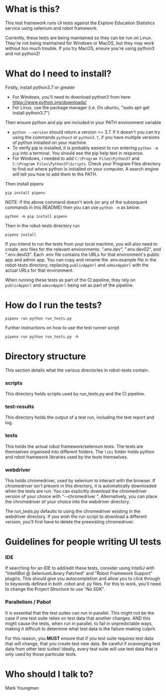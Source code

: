 # What is this?

This test framework runs UI tests against the Explore Education Statistics service using selenium and robot framework.

Currently, these tests are being maintained so they can be run on Linux. They're not being maintained for Windows or MacOS, but they may work without too much trouble. If you try MacOS, ensure you're using python3 and not python2!

# What do I need to install?

Firstly, install python3.7 or greater
   * For Windows, you'll need to download python3 from here: https://www.python.org/downloads/
   * For Linux, use the package manager (i.e. On ubuntu, "sudo apt-get install python3.7")

Then ensure python and pip are included in your PATH environment variable
   * `python --version` should return a version >= 3.7. If it doesn't you can try using the commands `python3` or `python3.7`, if you have multiple versions of python installed on your machine.
   * To verify pip is installed, it is probably easiest to run entering `python -m pip` into a terminal. You should see the pip help text in response.
   * For Windows, I needed to add `C:\Program Files\Python37` and `C:\Program Files\Python37\Scripts`. Check your Program Files directory to find out where python is installed on your computer. A search engine will tell you how to add them to the PATH.
   
Then install pipenv
```
pip install pipenv
```

NOTE: If the above command doesn't work (or any of the subsequent commands in this README) then you can use `python -m` as below:
```
python -m pip install pipenv
```

Then in the robot-tests directory run
```
pipenv install
```

If you intend to run the tests from your local machine, you will also need to create .env files for the relevant environments: ".env.dev", ".env.dev02", and ".env.dev03". Each .env file contains the URLs for that environment's public app and admin app. You can copy and rename the .env.example file in the robot-tests directory, replacing `publicAppUrl` and `adminAppUrl` with the actual URLs for that environment.

When running these tests as part of the CI pipeline, they rely on `publicAppUrl` and `adminAppUrl` being set as part of the pipeline.

# How do I run the tests?

```
pipenv run python run_tests.py
```

Further instructions on how to use the test runner script
```
pipenv run python run_tests.py -h
```

# Directory structure

This section details what the various directories in robot-tests contain.

### scripts
This directory holds scripts used by run\_tests.py and the CI pipeline.

### test-results
This directory holds the output of a test run, including the test report and log.

### tests
This holds the actual robot framework/selenium tests. The tests are themselves organised into different folders. The `libs` folder holds python and robot framework libraries used by the tests themselves.

### webdriver
This holds chromedriver, used by selenium to interact with the browser. If chromedriver isn't present in this directory, it is automatically downloaded when the tests are run. You can explicitly download the chromedriver version of your choice with "--chromedriver <version>". Alternatively, you can place the chromedriver of your choice into the webdriver directory.

The run_tests.py defaults to using the chromedriver existing in the webdriver directory. If you wish the run script to download a different version, you'll first have to delete the preexisting chromedriver.

# Guidelines for people writing UI tests

### IDE
If searching for an IDE to add/edit these tests, consider using IntelliJ with "IntelliBot @ SeleniumLibrary Patched" and "Robot Framework Support" plugins. This should give you autocompletion and allow you to click through to keywords defined in both .robot and .py files. For this to work, you'll need to change the Project Structure to use "No SDK".

### Parallelism / Pabot
It is essential that the test suites can run in parallel. This might not be the case if one test suite relies on test data that another changes. AND this might cause the tests, when run in parallel, to fail in unpredictable ways, making it difficult to determine what test data is the failure-making culprit.

For this reason, you **MUST** ensure that if you test suite requires test data that will change, that you create test new data. Be careful if scavenging test data from other test suites! Ideally, every test suite will use test data that is only used by those particular tests.

# Who should I talk to?

Mark Youngman
